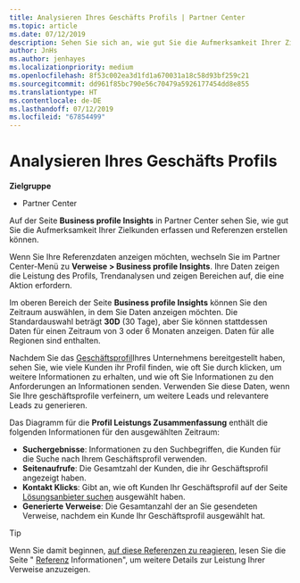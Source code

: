 ```yaml
---
title: Analysieren Ihres Geschäfts Profils | Partner Center
ms.topic: article
ms.date: 07/12/2019
description: Sehen Sie sich an, wie gut Sie die Aufmerksamkeit Ihrer Zielkunden erfassen und Referenzen erstellen.
author: JnHs
ms.author: jenhayes
ms.localizationpriority: medium
ms.openlocfilehash: 8f53c002ea3d1fd1a670031a18c58d93bf259c21
ms.sourcegitcommit: dd961f85bc790e56c70479a5926177454dd8e855
ms.translationtype: HT
ms.contentlocale: de-DE
ms.lasthandoff: 07/12/2019
ms.locfileid: "67854499"
---
```

# <a name="analyze-your-business-profile"></a>Analysieren Ihres Geschäfts Profils
<!-- 
https://go.microsoft.com/fwlink/?linkid=849120
-->

**Zielgruppe**

- Partner Center

Auf der Seite **Business profile Insights** in Partner Center sehen Sie, wie gut Sie die Aufmerksamkeit Ihrer Zielkunden erfassen und Referenzen erstellen können.

Wenn Sie Ihre Referenzdaten anzeigen möchten, wechseln Sie im Partner Center-Menü zu **Verweise > Business profile Insights**. Ihre Daten zeigen die Leistung des Profils, Trendanalysen und zeigen Bereichen auf, die eine Aktion erfordern.

Im oberen Bereich der Seite **Business profile Insights** können Sie den Zeitraum auswählen, in dem Sie Daten anzeigen möchten. Die Standardauswahl beträgt **30D** (30 Tage), aber Sie können stattdessen Daten für einen Zeitraum von 3 oder 6 Monaten anzeigen. Daten für alle Regionen sind enthalten.

Nachdem Sie das [Geschäftsprofil](create-a-marketing-profile.md)Ihres Unternehmens bereitgestellt haben, sehen Sie, wie viele Kunden ihr Profil finden, wie oft Sie durch klicken, um weitere Informationen zu erhalten, und wie oft Sie Informationen zu den Anforderungen an Informationen senden. Verwenden Sie diese Daten, wenn Sie Ihre geschäftsprofile verfeinern, um weitere Leads und relevantere Leads zu generieren.

Das Diagramm für die **Profil Leistungs Zusammenfassung** enthält die folgenden Informationen für den ausgewählten Zeitraum:

- **Suchergebnisse**: Informationen zu den Suchbegriffen, die Kunden für die Suche nach Ihrem Geschäftsprofil verwenden.
- **Seitenaufrufe**: Die Gesamtzahl der Kunden, die ihr Geschäftsprofil angezeigt haben.
- **Kontakt Klicks**: Gibt an, wie oft Kunden Ihr Geschäftsprofil auf der Seite [Lösungsanbieter suchen](https://www.microsoft.com/solution-providers/home) ausgewählt haben.
- **Generierte Verweise**: Die Gesamtanzahl der an Sie gesendeten Verweise, nachdem ein Kunde Ihr Geschäftsprofil ausgewählt hat.

> [!TIP]
> Wenn Sie damit beginnen, [auf diese Referenzen zu reagieren](responding-to-referrals.md), lesen Sie die Seite " [Referenz](referral-insights.md) Informationen", um weitere Details zur Leistung Ihrer Verweise anzuzeigen.
